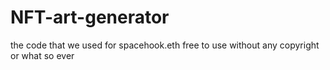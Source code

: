 # NFT-art-generator
the code that we used for spacehook.eth
free to use without any copyright or what so ever
